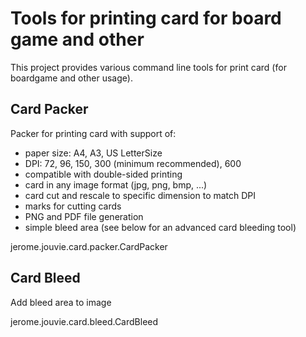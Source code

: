 # Tools for printing card for board game and other

This project provides various command line tools for print card (for boardgame and other usage).

## Card Packer

Packer for printing card with support of:
* paper size: A4, A3, US LetterSize
* DPI: 72, 96, 150, 300 (minimum recommended), 600
* compatible with double-sided printing
* card in any image format (jpg, png, bmp, ...)
* card cut and rescale to specific dimension to match DPI
* marks for cutting cards
* PNG and PDF file generation
* simple bleed area (see below for an advanced card bleeding tool)

jerome.jouvie.card.packer.CardPacker

## Card Bleed

Add bleed area to image

jerome.jouvie.card.bleed.CardBleed
